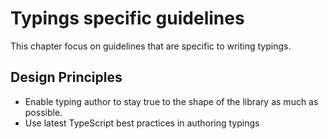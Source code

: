 # Typings specific guidelines

This chapter focus on guidelines that are specific to writing typings.

## Design Principles

- Enable typing author to stay true to the shape of the library as much as possible.
- Use latest TypeScript best practices in authoring typings
